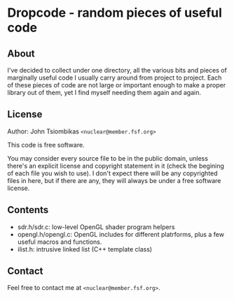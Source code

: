 # Dropcode - random pieces of useful code

## About

I've decided to collect under one directory, all the various bits and pieces of
marginally useful code I usually carry around from project to project. Each of
these pieces of code are not large or important enough to make a proper library
out of them, yet I find myself needing them again and again.

## License

Author: John Tsiombikas `<nuclear@member.fsf.org>`

This code is free software.

You may consider every source file to be in the public domain, unless
there's an explicit license and copyright statement in it (check the begining of
each file you wish to use). I don't expect there will be any copyrighted files
in here, but if there are any, they will always be under a free software
license.

## Contents

 - sdr.h/sdr.c: low-level OpenGL shader program helpers
 - opengl.h/opengl.c: OpenGL includes for different platrforms, plus a few useful macros and functions.
 - ilist.h: intrusive linked list (C++ template class)

## Contact

Feel free to contact me at `<nuclear@member.fsf.org>`.
